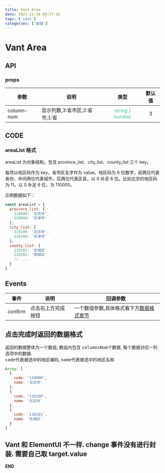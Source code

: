 ```yaml
---
title: Vant Area
date: 2021-11-18 09:57:16
tags: ['vant']
categories: ['前端']
---
```


# Vant Area

## API

### props

| 参数       | 说明                          |                     类型                      | 默认值 |
| ---------- | ----------------------------- | :-------------------------------------------: | :----: |
| column-num | 显示列数,3:省市区;2:省市;1:省 | <font color="#4fc08d">string \| number</font> |   3    |

## CODE

### areaList 格式

areaList 为对象结构，包含 province_list、city_list、county_list 三个 key。

每项以地区码作为 key，省市区名字作为 value。地区码为 6 位数字，前两位代表省份，中间两位代表城市，后两位代表区县，以 0 补足 6 位。比如北京的地区码为 11，以 0 补足 6 位，为 110000。

示例数据如下：

```js
const areaList = {
  province_list: {
    110000: '北京市',
    120000: '天津市'
  },
  city_list: {
    110100: '北京市',
    120100: '天津市'
  },
  county_list: {
    110101: '东城区',
    110102: '西城区'
    // ....
  }
}
```

## Events

| 事件    | 说明               | 回调参数                                                              |
| ------- | ------------------ | --------------------------------------------------------------------- |
| confirm | 点击右上方完成按钮 | 一个数组参数,具体格式看下方[数据格式章节](##点击完成时返回的数据格式) |

## 点击完成时返回的数据格式

返回的数据整体为一个数组, 数组内包含 <kbd>columnsNum</kbd>个数据, 每个数据对应一列选项中的数据.  
<kbd>code</kbd>代表被选中的地区编码, <kbd>name</kbd>代表被选中的地区名称

```js
Array: [
  {
    code: '110000',
    name: '北京市'
  },
  {
    code: '110100',
    name: '北京市'
  },
  {
    code: '110101',
    name: '东城区'
  }
]
```

## Vant 和 ElementUI 不一样. change 事件没有进行封装. 需要自己取 target.value

**END**
